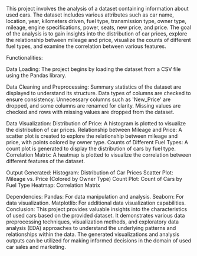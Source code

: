 This project involves the analysis of a dataset containing information about used cars. The dataset includes various attributes such as car name, location, year, kilometers driven, fuel type, transmission type, owner type, mileage, engine specifications, power, seats, new price, and price. The goal of the analysis is to gain insights into the distribution of car prices, explore the relationship between mileage and price, visualize the counts of different fuel types, and examine the correlation between various features.

Functionalities:

Data Loading: The project begins by loading the dataset from a CSV file using the Pandas library.

Data Cleaning and Preprocessing:
Summary statistics of the dataset are displayed to understand its structure.
Data types of columns are checked to ensure consistency.
Unnecessary columns such as 'New_Price' are dropped, and some columns are renamed for clarity.
Missing values are checked and rows with missing values are dropped from the dataset.

Data Visualization:
Distribution of Price: A histogram is plotted to visualize the distribution of car prices.
Relationship between Mileage and Price: A scatter plot is created to explore the relationship between mileage and price, with points colored by owner type.
Counts of Different Fuel Types: A count plot is generated to display the distribution of cars by fuel type.
Correlation Matrix: A heatmap is plotted to visualize the correlation between different features of the dataset.

Output Generated:
Histogram: Distribution of Car Prices
Scatter Plot: Mileage vs. Price (Colored by Owner Type)
Count Plot: Count of Cars by Fuel Type
Heatmap: Correlation Matrix

Dependencies:
Pandas: For data manipulation and analysis.
Seaborn: For data visualization.
Matplotlib: For additional data visualization capabilities.
Conclusion:
This project provides valuable insights into the characteristics of used cars based on the provided dataset. It demonstrates various data preprocessing techniques, visualization methods, and exploratory data analysis (EDA) approaches to understand the underlying patterns and relationships within the data. The generated visualizations and analysis outputs can be utilized for making informed decisions in the domain of used car sales and marketing.

